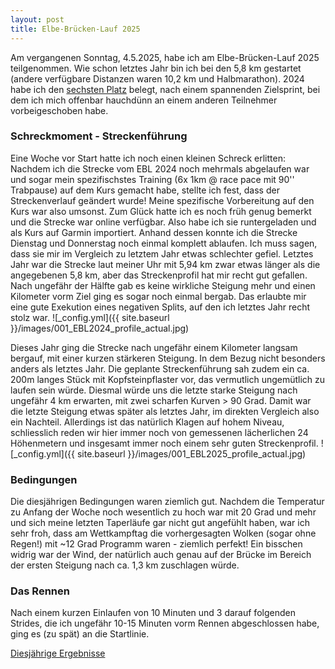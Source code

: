 ```yaml
---
layout: post
title: Elbe-Brücken-Lauf 2025
---
```



Am vergangenen Sonntag, 4.5.2025, habe ich am Elbe-Brücken-Lauf 2025 teilgenommen. Wie schon letztes Jahr bin ich bei den 5,8 km gestartet (andere verfügbare Distanzen waren 10,2 km und Halbmarathon).
2024 habe ich den [sechsten Platz](https://my.raceresult.com/256838/results#4_DD4048) belegt, nach einem spannenden Zielsprint, bei dem ich mich offenbar hauchdünn an einem anderen Teilnehmer vorbeigeschoben habe.

### Schreckmoment - Streckenführung

Eine Woche vor Start hatte ich noch einen kleinen Schreck erlitten: Nachdem ich die Strecke vom EBL 2024 noch mehrmals abgelaufen war und sogar mein spezifischstes Training (6x 1km @ race pace mit 90'' Trabpause) auf dem Kurs gemacht habe, stellte ich fest, dass der Streckenverlauf geändert wurde! Meine spezifische Vorbereitung auf den Kurs war also umsonst. Zum Glück hatte ich es noch früh genug bemerkt und die Strecke war online verfügbar. Also habe ich sie runtergeladen und als Kurs auf Garmin importiert. Anhand dessen konnte ich die Strecke Dienstag und Donnerstag noch einmal komplett ablaufen. Ich muss sagen, dass sie mir im Vergleich zu letztem Jahr etwas schlechter gefiel. Letztes Jahr war die Strecke laut meiner Uhr mit 5,94 km zwar etwas länger als die angegebenen 5,8 km, aber das Streckenprofil hat mir recht gut gefallen. Nach ungefähr der Hälfte gab es keine wirkliche Steigung mehr und einen Kilometer vorm Ziel ging es sogar noch einmal bergab. Das erlaubte mir eine gute Exekution eines negativen Splits, auf den ich letztes Jahr recht stolz war. 
![_config.yml]({{ site.baseurl }}/images/001_EBL2024_profile_actual.jpg)

Dieses Jahr ging die Strecke nach ungefähr einem Kilometer langsam bergauf, mit einer kurzen stärkeren Steigung. In dem Bezug nicht besonders anders als letztes Jahr. Die geplante Streckenführung sah zudem ein ca. 200m langes Stück mit Kopfsteinpflaster vor, das vermutlich ungemütlich zu laufen sein würde. Diesmal würde uns die letzte starke Steigung nach ungefähr 4 km erwarten, mit zwei scharfen Kurven > 90 Grad. Damit war die letzte Steigung etwas später als letztes Jahr, im direkten Vergleich also ein Nachteil. Allerdings ist das natürlich Klagen auf hohem Niveau, schliesslich reden wir hier immer noch von gemessenen lächerlichen 24 Höhenmetern und insgesamt immer noch einem sehr guten Streckenprofil.
![_config.yml]({{ site.baseurl }}/images/001_EBL2025_profile_actual.jpg)
 
### Bedingungen

Die diesjährigen Bedingungen waren ziemlich gut. Nachdem die Temperatur zu Anfang der Woche noch wesentlich zu hoch war mit 20 Grad und mehr und sich meine letzten Taperläufe gar nicht gut angefühlt haben, war ich sehr froh, dass am Wettkampftag die vorhergesagten Wolken (sogar ohne Regen!) mit ~12 Grad Programm waren - ziemlich perfekt! Ein bisschen widrig war der Wind, der natürlich auch genau auf der Brücke im Bereich der ersten Steigung nach ca. 1,3 km zuschlagen würde.

### Das Rennen

Nach einem kurzen Einlaufen von 10 Minuten und 3 darauf folgenden Strides, die ich ungefähr 10-15 Minuten vorm Rennen abgeschlossen habe, ging es (zu spät) an die Startlinie.

[Diesjährige Ergebnisse](https://my.raceresult.com/301434/results#4_DD4048)
